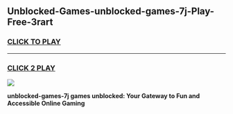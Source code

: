 
## Unblocked-Games-unblocked-games-7j-Play-Free-3rart
<h3>
<a href="https://premium76.site?title=unblocked-games-7j&ref=10A">CLICK TO PLAY</a></h3>
<hr>

<h3>
<a href="https://premium76.site?title=unblocked-games-7j&ref=10A">CLICK 2 PLAY</a>
  
</h3>

<a href="https://premium76.site?title=unblocked-games-7j&ref=10A"><img src="https://clearcache.store/games.png"></a>


**unblocked-games-7j games unblocked: Your Gateway to Fun and Accessible Online Gaming**
